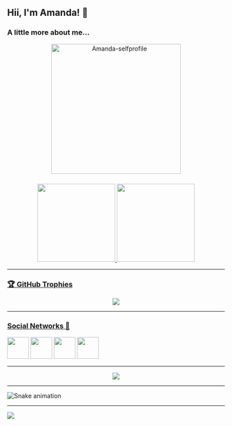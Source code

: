## Hii, I'm Amanda! 💮

### A little more about me...
<div align="center">
  <img align="center" alt="Amanda-selfprofile" height="300"  src="https://user-images.githubusercontent.com/72527935/187032334-6af8de5c-4091-4876-8e6e-1e31bae3aaba.png">
</div>

###

<div align="center">
  <a href="https://github.com/amndalsr">
  <img height="180em" src="https://github-readme-stats.vercel.app/api?username=amndalsr&show_icons=true&theme=dracula&include_all_commits=true&count_private=true"/>
  <img height="180em" src="https://github-readme-stats.vercel.app/api/top-langs/?username=amndalsr&layout=compact&langs_count=7&theme=dracula"/>
</div>

---

### 🏆 GitHub Trophies
<div align="center">
<img src="https://github-profile-trophy.vercel.app/?username=amndalsr&theme=dracula&no-frame=true&no-bg=false&margin-w=4">
</div>

---

### **Social Networks 💭**

<div>
 <a href="https://www.linkedin.com/in/amanda-laís-757ba9209"> <img height="50" src="https://user-images.githubusercontent.com/72527935/187031893-1b150a7d-32e5-4536-98d8-5da7fee15ad1.png" ></a>
 <a href="https://github.com/amndalsr"> <img height="50" src="https://user-images.githubusercontent.com/72527935/187031871-8b6ee618-730e-48e5-9e98-fef2e2f8f4c1.png"></a>
 <a href="https://instagram.com/amnda.lsr"> <img height="50" src="https://user-images.githubusercontent.com/72527935/187031878-b5ac7097-2077-44f4-badf-6ab6564ddb95.png"></a>
 <a href="https://twitter.com/amndallsr"> <img height="50" src="https://user-images.githubusercontent.com/72527935/187031892-12f80728-0b4a-4abd-9fd8-0ed789708c3a.png"></a>
</div>

---

<div align="center">
<img src="https://quotes-github-readme.vercel.app/api?type=horizontal&theme=tokyonight">
</div>

---
  
![Snake animation](https://github.com/amndalsr/amndalsr/blob/output/github-contribution-grid-snake.svg)
  
  ---
[![](https://visitcount.itsvg.in/api?id=amndalsr&icon=5&color=0)](https://visitcount.itsvg.in)
